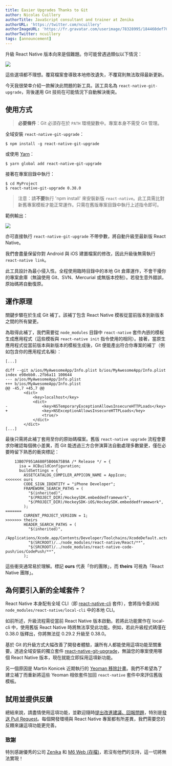 ```yaml
---
title: Easier Upgrades Thanks to Git
author: Nicolas Cuillery
authorTitle: JavaScript consultant and trainer at Zenika
authorURL: 'https://twitter.com/ncuillery'
authorImageURL: 'https://fr.gravatar.com/userimage/78328995/184460def705a160fd8edadc04f60eaf.jpg?size=128'
authorTwitter: ncuillery
tags: [announcement]
---
```


升級 React Native 版本向來是個難題。你可能曾遇過類似以下情況：

![](/blog/assets/git-upgrade-conflict.png)

這些選項都不理想。覆寫檔案會導致本地修改遺失，不覆寫則無法取得最新更新。

今天我很榮幸介紹一款解決此問題的新工具。該工具名為 `react-native-git-upgrade`，背後運用 Git 技術在可能情況下自動解決衝突。

## 使用方式

> **必要條件**：Git 必須存在於 `PATH` 環境變數中。專案本身不需受 Git 管理。

全域安裝 `react-native-git-upgrade`：

```shell
$ npm install -g react-native-git-upgrade
```

或使用 [Yarn](https://yarnpkg.com/)：

```shell
$ yarn global add react-native-git-upgrade
```

接著在專案目錄中執行：

```shell
$ cd MyProject
$ react-native-git-upgrade 0.38.0
```

> 注意：請**不要**執行 'npm install' 來安裝新版 `react-native`。此工具需比對新舊專案模板才能正常運作。只需在舊版專案目錄中執行上述指令即可。

範例輸出：

![](/blog/assets/git-upgrade-output.png)

亦可直接執行 `react-native-git-upgrade` 不帶參數，將自動升級至最新版 React Native。

我們會盡量保留你對 Android 與 iOS 建置檔案的修改，因此升級後無需執行 `react-native link`。

此工具設計為最小侵入性。全程使用臨時目錄中的本地 Git 倉庫運作，不會干擾你的專案倉庫（無論使用 Git、SVN、Mercurial 或無版本控制）。若發生意外錯誤，原始碼將自動復原。

## 運作原理

關鍵步驟在於生成 Git 補丁。該補丁包含 React Native 模板從當前版本到新版本之間的所有變更。

為取得此補丁，我們需要從 `node_modules` 目錄中 `react-native` 套件內嵌的模板生成應用程式（這些模板與 `react-native init` 指令使用的相同）。接著，當原生應用程式從當前版本與新版本的模板生成後，Git 便能產出符合你專案的補丁（例如包含你的應用程式名稱）：

```
[...]

diff --git a/ios/MyAwesomeApp/Info.plist b/ios/MyAwesomeApp/Info.plist
index e98ebb0..2fb6a11 100644
--- a/ios/MyAwesomeApp/Info.plist
+++ b/ios/MyAwesomeApp/Info.plist
@@ -45,7 +45,7 @@
        <dict>
            <key>localhost</key>
            <dict>
-               <key>NSTemporaryExceptionAllowsInsecureHTTPLoads</key>
+               <key>NSExceptionAllowsInsecureHTTPLoads</key>
                <true/>
            </dict>
        </dict>
[...]
```

最後只需將此補丁套用至你的原始碼檔案。舊版 `react-native upgrade` 流程會要求你確認每個微小差異，而 Git 能透過三方合併演算法自動處理多數變更，僅在必要時留下熟悉的衝突標記：

```
    13B07F951A680F5B00A75B9A /* Release */ = {
      isa = XCBuildConfiguration;
      buildSettings = {
        ASSETCATALOG_COMPILER_APPICON_NAME = AppIcon;
<<<<<<< ours
        CODE_SIGN_IDENTITY = "iPhone Developer";
        FRAMEWORK_SEARCH_PATHS = (
          "$(inherited)",
          "$(PROJECT_DIR)/HockeySDK.embeddedframework",
          "$(PROJECT_DIR)/HockeySDK-iOS/HockeySDK.embeddedframework",
        );
=======
        CURRENT_PROJECT_VERSION = 1;
>>>>>>> theirs
        HEADER_SEARCH_PATHS = (
          "$(inherited)",
          /Applications/Xcode.app/Contents/Developer/Toolchains/XcodeDefault.xctoolchain/usr/include,
          "$(SRCROOT)/../node_modules/react-native/React/**",
          "$(SRCROOT)/../node_modules/react-native-code-push/ios/CodePush/**",
        );
```

這些衝突通常易於理解。標記 **ours** 代表「你的團隊」，而 **theirs** 可視為「React Native 團隊」。

## 為何要引入新的全域套件？

React Native 本身配有全域 CLI（即 [react-native-cli](https://www.npmjs.com/package/react-native-cli) 套件），會將指令委派給 `node_modules/react-native/local-cli` 中的本地 CLI。

如前所述，升級流程需從當前 React Native 版本啟動。若將此功能實作在 local-cli 中，使用舊版 React Native 時將無法享受此功能。例如，若此升級程式碼僅在 0.38.0 版釋出，你將無法從 0.29.2 升級至 0.38.0。

基於 Git 的升級方式大幅改善了開發者體驗，讓所有人都能使用這項功能至關重要。透過全域安裝的獨立套件 [react-native-git-upgrade](https://www.npmjs.com/package/react-native-git-upgrade)，無論您的專案使用哪個 React Native 版本，現在就能立即採用這項新功能。

另一個原因是 Martin Konicek 近期執行的 [Yeoman 移除計畫](https://twitter.com/mkonicek/status/800730190141857793)。我們不希望為了建立補丁而重新將這些 Yeoman 相依套件加回 `react-native` 套件中來評估舊版模板。

## 試用並提供反饋

總結來說，請盡情使用這項功能，並歡迎隨時[提出改進建議、回報問題](https://github.com/facebook/react-native/issues)，特別是[發送 Pull Request](https://github.com/facebook/react-native/pulls)。每個開發環境與 React Native 專案都有所差異，我們需要您的反饋來讓這項功能更完善。

### 致謝

特別感謝優秀的公司 [Zenika](https://www.zenika.com) 和 [M6 Web (存檔)](https://web.archive.org/web/20161230163633/http://www.groupem6.fr:80/le-groupe_en/activites/diversifications/m6-web.html)，若沒有他們的支持，這一切將無法實現！